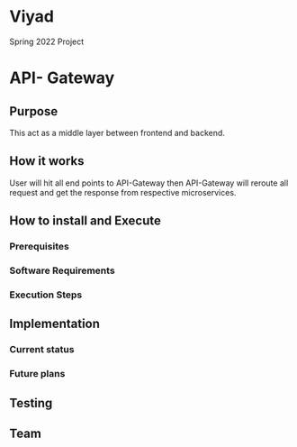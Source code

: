 # Viyad
Spring 2022 Project

# API- Gateway

## Purpose

This act as a middle layer between frontend and backend. 

## How it works

User will hit all end points to API-Gateway then API-Gateway will reroute all request and get the response from respective microservices.
 

## How to install and Execute

### Prerequisites

### Software Requirements

### Execution Steps


## Implementation

### Current status

### Future plans

## Testing

## Team
